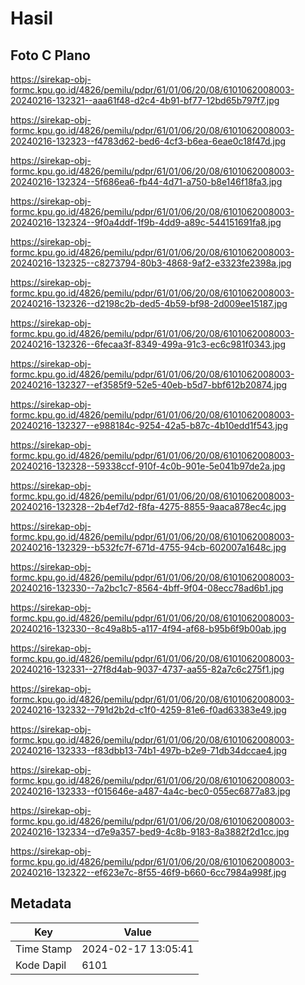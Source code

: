 # Hasil

## Foto C Plano

https://sirekap-obj-formc.kpu.go.id/4826/pemilu/pdpr/61/01/06/20/08/6101062008003-20240216-132321--aaa61f48-d2c4-4b91-bf77-12bd65b797f7.jpg

https://sirekap-obj-formc.kpu.go.id/4826/pemilu/pdpr/61/01/06/20/08/6101062008003-20240216-132323--f4783d62-bed6-4cf3-b6ea-6eae0c18f47d.jpg

https://sirekap-obj-formc.kpu.go.id/4826/pemilu/pdpr/61/01/06/20/08/6101062008003-20240216-132324--5f686ea6-fb44-4d71-a750-b8e146f18fa3.jpg

https://sirekap-obj-formc.kpu.go.id/4826/pemilu/pdpr/61/01/06/20/08/6101062008003-20240216-132324--9f0a4ddf-1f9b-4dd9-a89c-544151691fa8.jpg

https://sirekap-obj-formc.kpu.go.id/4826/pemilu/pdpr/61/01/06/20/08/6101062008003-20240216-132325--c8273794-80b3-4868-9af2-e3323fe2398a.jpg

https://sirekap-obj-formc.kpu.go.id/4826/pemilu/pdpr/61/01/06/20/08/6101062008003-20240216-132326--d2198c2b-ded5-4b59-bf98-2d009ee15187.jpg

https://sirekap-obj-formc.kpu.go.id/4826/pemilu/pdpr/61/01/06/20/08/6101062008003-20240216-132326--6fecaa3f-8349-499a-91c3-ec6c981f0343.jpg

https://sirekap-obj-formc.kpu.go.id/4826/pemilu/pdpr/61/01/06/20/08/6101062008003-20240216-132327--ef3585f9-52e5-40eb-b5d7-bbf612b20874.jpg

https://sirekap-obj-formc.kpu.go.id/4826/pemilu/pdpr/61/01/06/20/08/6101062008003-20240216-132327--e988184c-9254-42a5-b87c-4b10edd1f543.jpg

https://sirekap-obj-formc.kpu.go.id/4826/pemilu/pdpr/61/01/06/20/08/6101062008003-20240216-132328--59338ccf-910f-4c0b-901e-5e041b97de2a.jpg

https://sirekap-obj-formc.kpu.go.id/4826/pemilu/pdpr/61/01/06/20/08/6101062008003-20240216-132328--2b4ef7d2-f8fa-4275-8855-9aaca878ec4c.jpg

https://sirekap-obj-formc.kpu.go.id/4826/pemilu/pdpr/61/01/06/20/08/6101062008003-20240216-132329--b532fc7f-671d-4755-94cb-602007a1648c.jpg

https://sirekap-obj-formc.kpu.go.id/4826/pemilu/pdpr/61/01/06/20/08/6101062008003-20240216-132330--7a2bc1c7-8564-4bff-9f04-08ecc78ad6b1.jpg

https://sirekap-obj-formc.kpu.go.id/4826/pemilu/pdpr/61/01/06/20/08/6101062008003-20240216-132330--8c49a8b5-a117-4f94-af68-b95b6f9b00ab.jpg

https://sirekap-obj-formc.kpu.go.id/4826/pemilu/pdpr/61/01/06/20/08/6101062008003-20240216-132331--27f8d4ab-9037-4737-aa55-82a7c6c275f1.jpg

https://sirekap-obj-formc.kpu.go.id/4826/pemilu/pdpr/61/01/06/20/08/6101062008003-20240216-132332--791d2b2d-c1f0-4259-81e6-f0ad63383e49.jpg

https://sirekap-obj-formc.kpu.go.id/4826/pemilu/pdpr/61/01/06/20/08/6101062008003-20240216-132333--f83dbb13-74b1-497b-b2e9-71db34dccae4.jpg

https://sirekap-obj-formc.kpu.go.id/4826/pemilu/pdpr/61/01/06/20/08/6101062008003-20240216-132333--f015646e-a487-4a4c-bec0-055ec6877a83.jpg

https://sirekap-obj-formc.kpu.go.id/4826/pemilu/pdpr/61/01/06/20/08/6101062008003-20240216-132334--d7e9a357-bed9-4c8b-9183-8a3882f2d1cc.jpg

https://sirekap-obj-formc.kpu.go.id/4826/pemilu/pdpr/61/01/06/20/08/6101062008003-20240216-132322--ef623e7c-8f55-46f9-b660-6cc7984a998f.jpg


## Metadata

| Key        | Value               |
| ---------- | ------------------- |
| Time Stamp | 2024-02-17 13:05:41 |
| Kode Dapil | 6101                |



